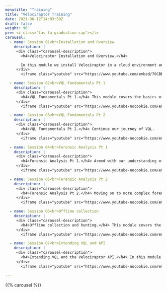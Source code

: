 ```yaml
---
menutitle: "Training"
title: "Velociraptor Training"
date: 2021-06-12T14:03:59Z
draft: false
weight: 90
pre: <i class="fas fa-graduation-cap"></i>
carousel:
  - name: Session 01<br>Installation and Overview
    description: |
     <div class="carousel-description">
       <h4>Velociraptor Installation and Overview.</h4>

       In this module we install Velociraptor in a cloud environment and have a quick overview of the GUI.
     </div>
       <iframe class="youtube" src="https://www.youtube.com/embed/70CBB9MdNWM" title="YouTube video player" frameborder="0" allow="accelerometer; autoplay; clipboard-write; encrypted-media; gyroscope; picture-in-picture" allowfullscreen></iframe>

  - name: Session 02<br>VQL Fundamentals Pt 1
    description: |
     <div class="carousel-description">
       <h4>VQL Fundamentals Pt 1.</h4> This module covers the basics of the Velociraptor Query Language.
     </div>
       <iframe class="youtube" src="https://www.youtube-nocookie.com/embed/h1HMYnRLQlo" title="YouTube video player" frameborder="0" allow="accelerometer; autoplay; clipboard-write; encrypted-media; gyroscope; picture-in-picture" allowfullscreen></iframe>

  - name: Session 03<br>VQL Fundamentals Pt 2
    description: |
     <div class="carousel-description">
       <h4>VQL Fundamentals Pt 2.</h4> Continue our journey of VQL.
     </div>
       <iframe class="youtube" src="https://www.youtube-nocookie.com/embed/tsmb_CuLVlE" title="YouTube video player" frameborder="0" allow="accelerometer; autoplay; clipboard-write; encrypted-media; gyroscope; picture-in-picture" allowfullscreen></iframe>

  - name: Session 04<br>Forensic Analysis Pt 1
    description: |
     <div class="carousel-description">
       <h4>Forensic Analysis Pt 1.</h4> Armed with our understanding of VQL, we continue to apply it to perform initial triage.
     </div>
       <iframe class="youtube" src="https://www.youtube-nocookie.com/embed/SD1_Ev-JqCs" title="YouTube video player" frameborder="0" allow="accelerometer; autoplay; clipboard-write; encrypted-media; gyroscope; picture-in-picture" allowfullscreen></iframe>

  - name: Session 05<br>Forensic Analysis Pt 2
    description: |
     <div class="carousel-description">
       <h4>Forensic Analysis Pt 2.</h4> Moving on to more complex forensic analysis techniques. We examine the Windows Event logs, and ETW.
     </div>
       <iframe class="youtube" src="https://www.youtube-nocookie.com/embed/HP8XLyGOkBA" title="YouTube video player" frameborder="0" allow="accelerometer; autoplay; clipboard-write; encrypted-media; gyroscope; picture-in-picture" allowfullscreen></iframe>

  - name: Session 06<br>Offline collection
    description: |
     <div class="carousel-description">
       <h4>Offline collection and hunting.</h4> This module covers the use case of offline collection - deploying a pre-configured autonomous collector that fetches the required data easily.
     </div>
       <iframe class="youtube" src="https://www.youtube-nocookie.com/embed/DX1CcoNl_q8" title="YouTube video player" frameborder="0" allow="accelerometer; autoplay; clipboard-write; encrypted-media; gyroscope; picture-in-picture" allowfullscreen></iframe>

  - name: Session 07<br>Extending VQL and API
    description: |
     <div class="carousel-description">
       <h4>Extending VQL and the Velociraptor API.</h4> In this module we show how to extend VQL using powershell or external tools. We also cover the Velociraptor API and server side automation.
     </div>
       <iframe class="youtube" src="https://www.youtube-nocookie.com/embed/H5g5zJGV454" title="YouTube video player" frameborder="0" allow="accelerometer; autoplay; clipboard-write; encrypted-media; gyroscope; picture-in-picture" allowfullscreen></iframe>

---
```



{{% carousel %}}
